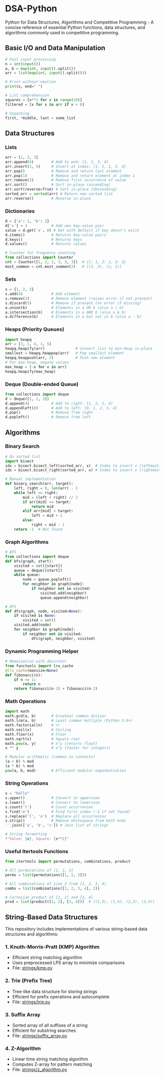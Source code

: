 # DSA-Python

Python for Data Structures, Algorithms and Competitive Programming - A concise reference of essential Python functions, data structures, and algorithms commonly used in competitive programming.

## Basic I/O and Data Manipulation

```python
# Fast input processing
n = int(input())
a, b = map(int, input().split())
arr = list(map(int, input().split()))

# Print without newline
print(x, end=" ")

# List comprehension
squares = [x**2 for x in range(10)]
filtered = [x for x in arr if x > 0]

# Unpacking
first, *middle, last = some_list
```
## Data Structures

### Lists

```python
arr = [1, 2, 3]
arr.append(4)        # Add to end: [1, 2, 3, 4]
arr.insert(1, 5)     # Insert at index: [1, 5, 2, 3, 4]
arr.pop()            # Remove and return last element
arr.pop(1)           # Remove and return element at index 1
arr.remove(3)        # Remove first occurrence of value
arr.sort()           # Sort in-place (ascending)
arr.sort(reverse=True) # Sort in-place (descending)
sorted_arr = sorted(arr) # Return new sorted list
arr.reverse()        # Reverse in-place
```
### Dictionaries

```python
d = {'a': 1, 'b': 2}
d['c'] = 3           # Add new key-value pair
value = d.get('x', 0) # Get with default if key doesn't exist
d.items()            # Returns key-value pairs
d.keys()             # Returns keys
d.values()           # Returns values

# Counter for frequency counting
from collections import Counter
cnt = Counter([1, 2, 2, 3, 3, 3])  # {1: 1, 2: 2, 3: 3}
most_common = cnt.most_common(2)   # [(3, 3), (2, 2)]
```
### Sets

```python
s = {1, 2, 3}
s.add(4)             # Add element
s.remove(2)          # Remove element (raises error if not present)
s.discard(5)         # Remove if present (no error if missing)
a.union(b)           # Elements in a OR b (also a | b)
a.intersection(b)    # Elements in a AND b (also a & b)
a.difference(b)      # Elements in a but not in b (also a - b)
```
### Heaps (Priority Queues)

```python
import heapq
arr = [3, 1, 4, 1, 5]
heapq.heapify(arr)              # Convert list to min-heap in-place
smallest = heapq.heappop(arr)   # Pop smallest element
heapq.heappush(arr, 2)          # Push new element
# For max-heap, negate values
max_heap = [-x for x in arr]
heapq.heapify(max_heap)
```
### Deque (Double-ended Queue)

```python
from collections import deque
d = deque([1, 2, 3])
d.append(4)          # Add to right: [1, 2, 3, 4]
d.appendleft(0)      # Add to left: [0, 1, 2, 3, 4]
d.pop()              # Remove from right
d.popleft()          # Remove from left
```
## Algorithms

### Binary Search

```python
# On sorted list
import bisect
idx = bisect.bisect_left(sorted_arr, x)  # Index to insert x (leftmost)
idx = bisect.bisect_right(sorted_arr, x) # Index to insert x (rightmost)

# Manual implementation
def binary_search(arr, target):
    left, right = 0, len(arr) - 1
    while left <= right:
        mid = (left + right) // 2
        if arr[mid] == target:
            return mid
        elif arr[mid] < target:
            left = mid + 1
        else:
            right = mid - 1
    return -1  # Not found
```
### Graph Algorithms

```python
# BFS
from collections import deque
def bfs(graph, start):
    visited = set([start])
    queue = deque([start])
    while queue:
        node = queue.popleft()
        for neighbor in graph[node]:
            if neighbor not in visited:
                visited.add(neighbor)
                queue.append(neighbor)

# DFS
def dfs(graph, node, visited=None):
    if visited is None:
        visited = set()
    visited.add(node)
    for neighbor in graph[node]:
        if neighbor not in visited:
            dfs(graph, neighbor, visited)
```
### Dynamic Programming Helper

```python
# Memoization with decorator
from functools import lru_cache
@lru_cache(maxsize=None)
def fibonacci(n):
    if n <= 1:
        return n
    return fibonacci(n-1) + fibonacci(n-2)
```
### Math Operations

```python
import math
math.gcd(a, b)       # Greatest common divisor
math.lcm(a, b)       # Least common multiple (Python 3.9+)
math.factorial(n)    # n!
math.ceil(x)         # Ceiling
math.floor(x)        # Floor
math.sqrt(x)         # Square root
math.pow(x, y)       # x^y (returns float)
x ** y               # x^y (faster for integers)

# Modular arithmetic (common in contests)
(a + b) % mod
(a * b) % mod
pow(a, b, mod)       # Efficient modular exponentiation
```
### String Operations

```python
s = "hello"
s.upper()            # Convert to uppercase
s.lower()            # Convert to lowercase
s.count('l')         # Count occurrences
s.find('e')          # Find first index (-1 if not found)
s.replace('l', 'x')  # Replace all occurrences
s.strip()            # Remove whitespace from both ends
''.join(['a', 'b', 'c']) # Join list of strings

# String formatting
f"Value: {x}, Square: {x**2}"
```
### Useful Itertools Functions

```python
from itertools import permutations, combinations, product

# All permutations of [1, 2, 3]
perms = list(permutations([1, 2, 3]))

# All combinations of size 2 from [1, 2, 3, 4]
combs = list(combinations([1, 2, 3, 4], 2))

# Cartesian product of [1, 2] and [3, 4]
prod = list(product([1, 2], [3, 4]))  # [(1,3), (1,4), (2,3), (2,4)]
```

## String-Based Data Structures

This repository includes implementations of various string-based data structures and algorithms:

### 1. Knuth-Morris-Pratt (KMP) Algorithm
- Efficient string matching algorithm
- Uses preprocessed LPS array to minimize comparisons
- File: [strings/kmp.py](strings/kmp.py)

### 2. Trie (Prefix Tree)
- Tree-like data structure for storing strings
- Efficient for prefix operations and autocomplete
- File: [strings/trie.py](strings/trie.py)

### 3. Suffix Array
- Sorted array of all suffixes of a string
- Efficient for substring searches
- File: [strings/suffix_array.py](strings/suffix_array.py)

### 4. Z-Algorithm
- Linear time string matching algorithm
- Computes Z-array for pattern matching
- File: [strings/z_algorithm.py](strings/z_algorithm.py)
